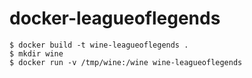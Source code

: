 # docker-leagueoflegends

```
$ docker build -t wine-leagueoflegends .
$ mkdir wine
$ docker run -v /tmp/wine:/wine wine-leagueoflegends
```
